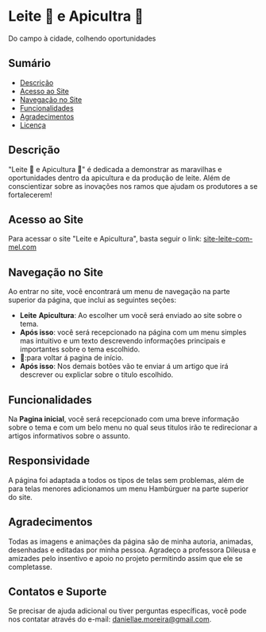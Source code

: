 # Leite 🥛 e Apicultra 🐝 

Do campo à cidade, colhendo oportunidades

## Sumário

- [Descrição](#descrição)
- [Acesso ao Site](#acesso-ao-site)
- [Navegação no Site](#navegação-no-site)
- [Funcionalidades](#funcionalidades)
- [Agradecimentos](#agradecimentos)
- [Licença](#licença)

## Descrição

"Leite 🥛 e Apicultura 🐝" é dedicada a demonstrar as maravilhas e oportunidades dentro da apicultura e da produção de leite. Além de conscientizar sobre as inovações nos ramos que ajudam os produtores a se fortalecerem!


## Acesso ao Site

Para acessar o site "Leite e Apicultura", basta seguir o link: [site-leite-com-mel.com](https://darrandaran.github.io/Agrinho/)


## Navegação no Site

Ao entrar no site, você encontrará um menu de navegação na parte superior da página, que inclui as seguintes seções:

- **Leite**  **Apicultura**: Ao escolher um você será enviado ao site sobre o tema.
- **Após isso**: você será recepcionado na página com um menu simples mas intuitivo e um texto descrevendo informações principais e importantes sobre o tema escolhido.
- **🏡**:para voltar á pagina de início.
- **Após isso**: Nos demais botões vão te enviar á um artigo que irá descrever ou expliclar sobre o titulo escolhido.

## Funcionalidades

Na **Pagina inicial**, você será recepcionado com uma breve informação sobre o tema e com um belo menu no qual seus titulos irão te redirecionar a artigos informativos sobre o assunto.

## Responsividade
A página foi adaptada a todos os tipos de telas sem problemas, além de para telas menores adicionamos um menu Hambúrguer na parte superior do site.


## Agradecimentos

Todas as imagens e animações da página são de minha autoria, animadas, desenhadas e editadas por minha pessoa. Agradeço a professora Dileusa e amizades pelo insentivo e apoio no projeto permitindo assim que ele se completasse.

## Contatos e Suporte

Se precisar de ajuda adicional ou tiver perguntas específicas, você pode nos contatar através do e-mail: daniellae.moreira@gmail.com.
